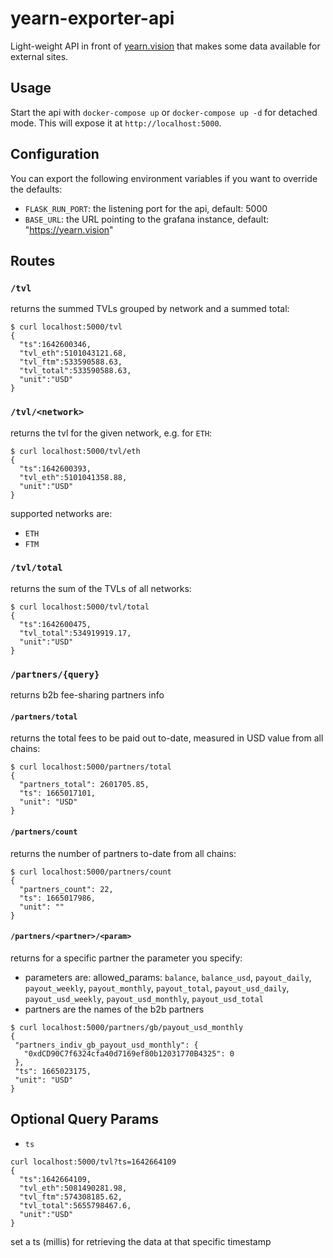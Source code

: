 # yearn-exporter-api
Light-weight API in front of [yearn.vision](https://yearn.vision) that makes some data available for external sites.

## Usage
Start the api with `docker-compose up` or `docker-compose up -d` for detached mode. This will expose it at `http://localhost:5000`.

## Configuration
You can export the following environment variables if you want to override the defaults:
- `FLASK_RUN_PORT`: the listening port for the api, default: 5000
- `BASE_URL`: the URL pointing to the grafana instance, default: "https://yearn.vision"

## Routes

### `/tvl`
returns the summed TVLs grouped by network and a summed total:
```
$ curl localhost:5000/tvl
{
  "ts":1642600346,
  "tvl_eth":5101043121.68,
  "tvl_ftm":533590588.63,
  "tvl_total":533590588.63,
  "unit":"USD"
}
```

### `/tvl/<network>`
returns the tvl for the given network, e.g. for `ETH`:
```
$ curl localhost:5000/tvl/eth
{
  "ts":1642600393,
  "tvl_eth":5101041358.88,
  "unit":"USD"
}
```
supported networks are:
- `ETH`
- `FTM`


### `/tvl/total`
returns the sum of the TVLs of all networks:
```
$ curl localhost:5000/tvl/total
{
  "ts":1642600475,
  "tvl_total":534919919.17,
  "unit":"USD"
}
```
### `/partners/{query}`
returns b2b fee-sharing partners info

#### `/partners/total`
returns the total fees to be paid out to-date, measured in USD value from all chains:
```
$ curl localhost:5000/partners/total
{
  "partners_total": 2601705.85,
  "ts": 1665017101,
  "unit": "USD"
}
```
#### `/partners/count`
returns the number of partners to-date from all chains:
```
$ curl localhost:5000/partners/count
{
  "partners_count": 22,
  "ts": 1665017986,
  "unit": ""
}
```
#### `/partners/<partner>/<param>`
returns for a specific partner the parameter you specify:
  - parameters are: allowed_params: `balance`, `balance_usd`, `payout_daily`, `payout_weekly`, `payout_monthly`, `payout_total`, `payout_usd_daily`, `payout_usd_weekly`, `payout_usd_monthly`, `payout_usd_total`
  - partners are the names of the b2b partners
 
 ```
 $ curl localhost:5000/partners/gb/payout_usd_monthly
{
  "partners_indiv_gb_payout_usd_monthly": {
    "0xdCD90C7f6324cfa40d7169ef80b12031770B4325": 0
  },
  "ts": 1665023175,
  "unit": "USD"
}
```
 

## Optional Query Params
- `ts`
```
curl localhost:5000/tvl?ts=1642664109
{
  "ts":1642664109,
  "tvl_eth":5081490281.98,
  "tvl_ftm":574308185.62,
  "tvl_total":5655798467.6,
  "unit":"USD"
}
```
set a ts (millis) for retrieving the data at that specific timestamp
